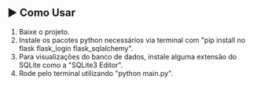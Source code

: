 ## ▶️ Como Usar

1. Baixe o projeto.
2. Instale os pacotes python necessários via terminal com "pip install no flask flask_login flask_sqlalchemy".
3. Para visualizações do banco de dados, instale alguma extensão do SQLite como a "SQLite3 Editor".
4. Rode pelo terminal utilizando "python main.py".
